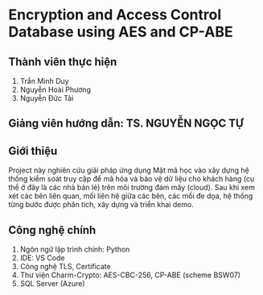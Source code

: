 # Encryption and Access Control Database using AES and CP-ABE

## Thành viên thực hiện
1. Trần Minh Duy
2. Nguyễn Hoài Phương
3. Nguyễn Đức Tài
 
## Giảng viên hướng dẫn: TS. NGUYỄN NGỌC TỰ

## Giới thiệu
Project này nghiên cứu giải pháp ứng dụng Mật mã học vào xây dựng hệ thống kiểm soát truy cập để mã hóa và bảo vệ dữ liệu cho khách hàng (cụ thể ở đây là các nhà bản lẻ) trên môi trường đám mây (cloud). Sau khi xem xét các bên liên quan, mối liên hệ giữa các bên, các mối đe dọa, hệ thống từng bước được phân tích, xây dựng và triển khai demo.

## Công nghệ chính
1. Ngôn ngữ lập trình chính: Python
2. IDE: VS Code
3. Công nghệ TLS, Certificate
4. Thư viện Charm-Crypto: AES-CBC-256, CP-ABE (scheme BSW07)
5. SQL Server (Azure)

